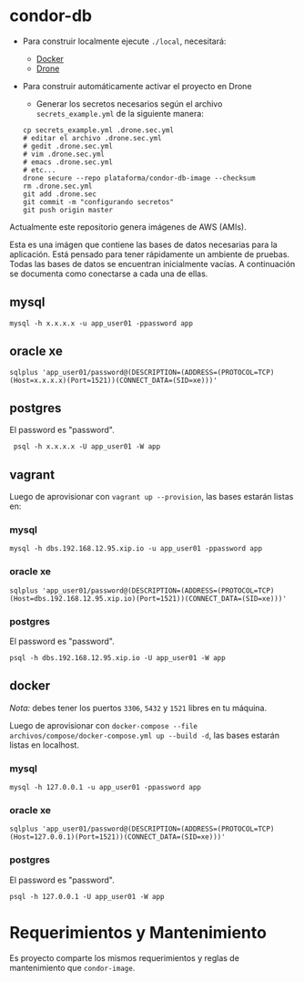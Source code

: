 condor-db
=========

 - Para construir localmente ejecute `./local`, necesitará:
   - [Docker](https://www.docker.com/)
   - [Drone](http://readme.drone.io/devs/cli/)
 - Para construir automáticamente activar el proyecto en Drone
   - Generar los secretos necesarios según el archivo `secrets_example.yml` de la siguiente manera:

   ```
   cp secrets_example.yml .drone.sec.yml
   # editar el archivo .drone.sec.yml
   # gedit .drone.sec.yml
   # vim .drone.sec.yml
   # emacs .drone.sec.yml
   # etc...
   drone secure --repo plataforma/condor-db-image --checksum
   rm .drone.sec.yml
   git add .drone.sec
   git commit -m "configurando secretos"
   git push origin master
   ```

Actualmente este repositorio genera imágenes de AWS (AMIs).

Esta es una imágen que contiene las bases de datos necesarias para la aplicación. Está pensado para tener rápidamente un ambiente de pruebas. Todas las bases de datos se encuentran inicialmente vacías. A continuación se documenta como conectarse a cada una de ellas.

mysql
-----

    mysql -h x.x.x.x -u app_user01 -ppassword app

oracle xe
---------

    sqlplus 'app_user01/password@(DESCRIPTION=(ADDRESS=(PROTOCOL=TCP)(Host=x.x.x.x)(Port=1521))(CONNECT_DATA=(SID=xe)))'

postgres
--------

El password es "password".

     psql -h x.x.x.x -U app_user01 -W app

vagrant
-------

Luego de aprovisionar con `vagrant up --provision`, las bases estarán listas en:

### mysql

    mysql -h dbs.192.168.12.95.xip.io -u app_user01 -ppassword app

### oracle xe

    sqlplus 'app_user01/password@(DESCRIPTION=(ADDRESS=(PROTOCOL=TCP)(Host=dbs.192.168.12.95.xip.io)(Port=1521))(CONNECT_DATA=(SID=xe)))'

### postgres

El password es "password".

    psql -h dbs.192.168.12.95.xip.io -U app_user01 -W app

docker
------

*Nota:* debes tener los puertos `3306`, `5432` y `1521` libres en tu máquina.

Luego de aprovisionar con `docker-compose --file archivos/compose/docker-compose.yml up --build -d`, las bases estarán listas en localhost.

### mysql

    mysql -h 127.0.0.1 -u app_user01 -ppassword app

### oracle xe

    sqlplus 'app_user01/password@(DESCRIPTION=(ADDRESS=(PROTOCOL=TCP)(Host=127.0.0.1)(Port=1521))(CONNECT_DATA=(SID=xe)))'

### postgres

El password es "password".

    psql -h 127.0.0.1 -U app_user01 -W app

Requerimientos y Mantenimiento
==============================

Es proyecto comparte los mismos requerimientos y reglas de mantenimiento que `condor-image`.
